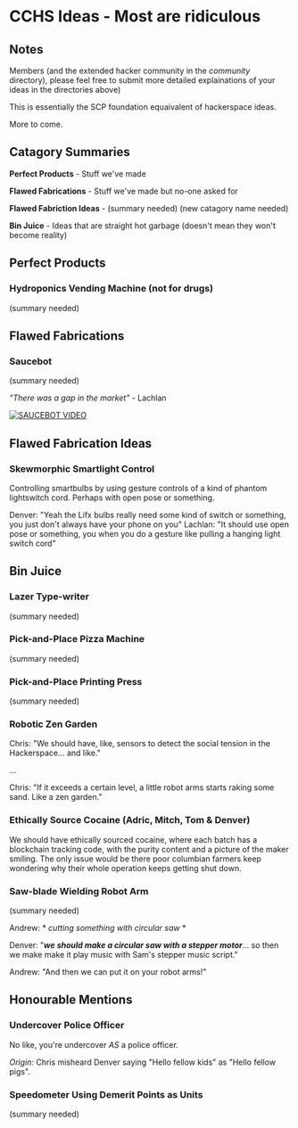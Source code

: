 # CCHS Ideas - Most are ridiculous
## Notes
Members (and the extended hacker community in the _community_ directory), please feel free to submit more detailed explainations of your ideas in the directories above)

This is essentially the SCP foundation equaivalent of hackerspace ideas.

More to come.

## Catagory Summaries
**Perfect Products** - Stuff we've made

**Flawed Fabrications** - Stuff we've made but no-one asked for

**Flawed Fabriction Ideas** - (summary needed) (new catagory name needed)

**Bin Juice** - Ideas that are straight hot garbage (doesn't mean they won't become reality)

## Perfect Products
### Hydroponics Vending Machine (not for drugs)
(summary needed)

## Flawed Fabrications
### Saucebot
(summary needed)

_"There was a gap in the market"_ - Lachlan

[![SAUCEBOT VIDEO](https://img.youtube.com/vi/QSnrsZbB1oo/0.jpg)](https://www.youtube.com/watch?v=QSnrsZbB1oo)

## Flawed Fabrication Ideas
### Skewmorphic Smartlight Control
Controlling smartbulbs by using gesture controls of a kind of phantom lightswitch cord. Perhaps with open pose or something.

Denver: "Yeah the Lifx bulbs really need some kind of switch or something, you just don't always have your phone on you"
Lachlan: "It should use open pose or something, you when you do a gesture like pulling a hanging light switch cord"

## Bin Juice
### Lazer Type-writer
(summary needed)

### Pick-and-Place Pizza Machine
(summary needed)

### Pick-and-Place Printing Press
(summary needed)

### Robotic Zen Garden
Chris: "We should have, like, sensors to detect the social tension in the Hackerspace... and like."

...

Chris: "If it exceeds a certain level, a little robot arms starts raking some sand. Like a zen garden."

### Ethically Source Cocaine (Adric, Mitch, Tom & Denver)
We should have ethically sourced cocaine, where each batch has a blockchain tracking code, with the purity content and a picture of the maker smiling.
The only issue would be there poor columbian farmers keep wondering why their whole operation keeps getting shut down.

### Saw-blade Wielding Robot Arm
(summary needed)

Andrew: * _cutting something with circular saw_ *

Denver: "***we should make a circular saw with a stepper motor***... so then we make make it play music with Sam's stepper music script."

Andrew: "And then we can put it on your robot arms!"

## Honourable Mentions
### Undercover Police Officer
No like, you're undercover _AS_ a police officer.

_Origin:_ Chris misheard Denver saying "Hello fellow kids" as "Hello fellow pigs".

### Speedometer Using Demerit Points as Units
(summary needed)

